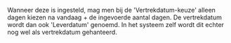 Wanneer deze is ingesteld, mag men bij de 'Vertrekdatum-keuze' alleen dagen kiezen na vandaag + de ingevoerde aantal dagen. De vertrekdatum wordt dan ook 'Leverdatum' genoemd. In het systeem zelf wordt dit echter nog wel als vertrekdatum gehanteerd.